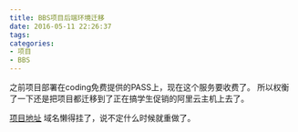 ```yaml
---
title: BBS项目后端环境迁移
date: 2016-05-11 22:26:37
tags:
categories:
- 项目
- BBS
---
```

之前项目部署在coding免费提供的PASS上，现在这个服务要收费了。
所以权衡了一下还是把项目都迁移到了正在搞学生促销的阿里云主机上去了。
<!--more-->
[项目地址](http://120.27.109.4/message)
域名懒得挂了，说不定什么时候就重做了。